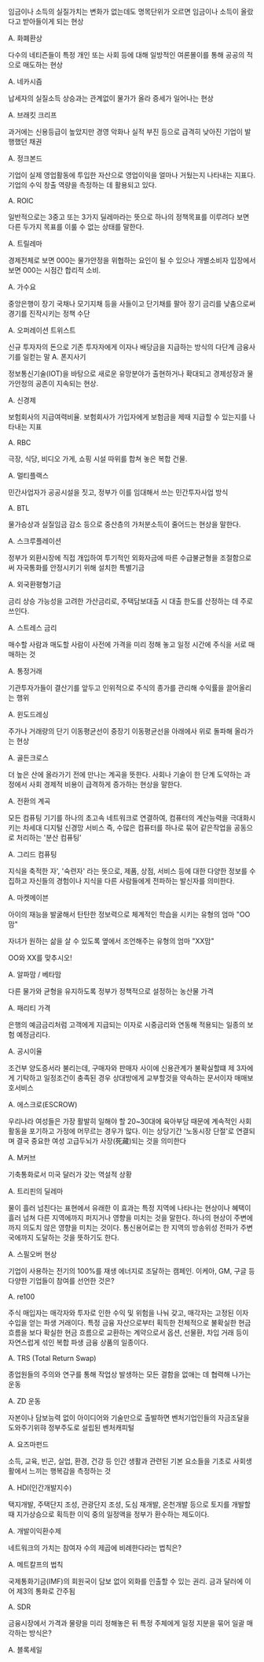 임금이나 소득의 실질가치는 변화가 없는데도 명목단위가 오르면 임금이나 소득이 올랐다고 받아들이게 되는 현상

A. 화폐환상

다수의 네티즌들이 특정 개인 또는 사회 등에 대해 일방적인 여론몰이를 통해 공공의 적으로 매도하는 현상

A. 네카시즘

납세자의 실질소득 상승과는 관계없이 물가가 올라 증세가 일어나는 현상

A. 브래킷 크리프

과거에는 신용등급이 높았지만 경영 악화나 실적 부진 등으로 급격히 낮아진 기업이 발행했던 채권

A. 정크본드

기업이 실제 영업활동에 투입한 자산으로 영업이익을 얼마나 거뒀는지 나타내는 지표다. 기업의 수익 창출 역량을 측정하는 데 활용되고 있다.

A. ROIC

일반적으로는 3중고 또는 3가지 딜레마라는 뜻으로 하나의 정책목표를 이루려다 보면 다른 두가지 목표를 이룰 수 없는 상태를 말한다.

A. 트릴레마

경제전체로 보면 000는 물가안정을 위협하는 요인이 될 수 있으나 개별소비자 입장에서 보면 000는 시점간 합리적 소비.

A. 가수요

중앙은행이 장기 국채나 모기지채 등을 사들이고 단기채를 팔아 장기 금리를 낮춤으로써 경기를 진작시키는 정책 수단

A. 오퍼레이션 트위스트

신규 투자자의 돈으로 기존 투자자에게 이자나 배당금을 지급하는 방식의 다단계 금융사기를 일컫는 말
A. 폰지사기

정보통신기술(IOT)을 바탕으로 새로운 유망분야가 출현하거나 확대되고 경제성장과 물가안정의 공존이 지속되는 현상.

A. 신경제

보험회사의 지급여력비율. 보험회사가 가입자에게 보험금을 제때 지급할 수 있는지를 나타내는 지표

A. RBC

극장, 식당, 비디오 가게, 쇼핑 시설 따위를 합쳐 놓은 복합 건물.

A. 멀티플랙스

민간사업자가 공공시설을 짓고, 정부가 이를 임대해서 쓰는 민간투자사업 방식

A. BTL

물가승상과 실질임금 감소 등으로 중산층의 가처분소득이 줄어드는 현상을 말한다.

A. 스크루플레이션

정부가 외환시장에 직접 개입하여 투기적인 외화자금에 따른 수급불균형을 조절함으로써 자국통화를 안정시키기 위해 설치한 특별기금

A. 외국환평형기금

금리 상승 가능성을 고려한 가산금리로, 주택담보대출 시 대출 한도를 산정하는 데 주로 쓰인다.

A. 스트레스 금리

매수할 사람과 매도할 사람이 사전에 가격을 미리 정해 놓고 일정 시간에 주식을 서로 매매하는 것

A. 통정거래

기관투자가들이 결산기를 앞두고 인위적으로 주식의 종가를 관리해 수익률을 끌어올리는 행위

A. 윈도드레싱

주가나 거래량의 단기 이동평균선이 중장기 이동평균선을 아래에사 위로 돌파해 올라가는 현상

A. 골든크로스

더 높은 산에 올라가기 전에 만나는 계곡을 뜻한다. 사회나 기술이 한 단계 도약하는 과정에서 사회 경제적 비용이 급격하게 증가하는 현상을 말한다.

A. 전환의 계곡

모든 컴퓨팅 기기를 하나의 초고속 네트워크로 연결하여, 컴퓨터의 계산능력을 극대화시키는 차세대 디지털 신경망 서비스 즉, 수많은 컴퓨터를 하나로 묶어 같은작업을 공동으로 처리하는 '분산 컴퓨팅’

A. 그리드 컴퓨팅

지식을 축적한 자', '숙련자' 라는 뜻으로, 제품, 상점, 서비스 등에 대한 다양한 정보를 수집하고 자신들의 경험이나 지식을 다른 사람들에게 전파하는 발신자를 의미한다.

A. 마켓메이븐

아이의 재능을 발굴해서 탄탄한 정보력으로 체계적인 학습을 시키는 유형의 엄마 "OO맘"

자녀가 원하는 삶을 살 수 있도록 옆에서 조언해주는 유형의 엄마 "XX맘"

OO와 XX를 맞추시오!

A. 알파맘 / 베타맘

다른 물가와 균형을 유지하도록 정부가 정책적으로 설정하는 농산물 가격

A. 패리티 가격

은행의 예금금리처럼 고객에게 지급되는 이자로 시중금리와 연동해 적용되는 일종의 보험 예정금리다.

A. 공시이율

조건부 양도증서라 불리는데, 구매자와 판매자 사이에 신용관계가 불확실할떄 제 3자에게 기탁하고 일정조건이 충족된 경우 상대방에게 교부할것을 약속하는 문서이자 매매보호서비스

A. 에스크로(ESCROW)

우리나라 여성들은 가장 활발히 일해야 할 20~30대에 육아부담 때문에 계속적인 사회활동을 포기하고 가정에 머무르는 경우가 많다. 이는 상당기간 '노동시장 단절'로 연결되며 결국 중요한 여성 고급두뇌가 사장(死藏)되는 것을 의미한다

A. M커브

기축통화로서 미국 달러가 갖는 역설적 상황

A. 트리핀의 딜레마

물이 흘러 넘친다는 표현에서 유래한 이 효과는 특정 지역에 나타나는 현상이나 혜택이 흘러 넘쳐 다른 지역에까지 퍼지거나 영향을 미치는 것을 말한다. 하나의 현상이 주변에까지 의도치 않은 영향을 미치는 것이다. 통신용어로는 한 지역의 방송위성 전파가 주변국에까지 도달하는 것을 뜻하기도 한다.

A. 스필오버 현상

기업이 사용하는 전기의 100%를 재생 에너지로 조달하는 캠페인. 이케아, GM, 구글 등 다양한 기업들이 참여를 선언한 것은?

A. re100

주식 매입자는 매각자와 투자로 인한 수익 및 위험을 나눠 갖고, 매각자는 고정된 이자 수입을 얻는 파생 거래이다. 특정 금융 자산으로부터 획득한 전체적으로 불확실한 현금 흐름을 보다 확실한 현금 흐름으로 교환하는 계약으로서 옵션, 선물환, 차입 거래 등이 자연스럽게 섞인 복합 파생 금융 상품의 일종이다.

A. TRS (Total Return Swap)

종업원들의 주의와 연구를 통해 작업상 발생하는 모든 결함을 없애는 데 협력해 나가는 운동

A. ZD 운동

자본이나 담보능력 없이 아이디어와 기술만으로 출발하면 벤처기업인들의 자금조달을 도와주기위햐 정부주도로 설립된 벤처캐피털

A. 요즈마펀드

소득, 교육, 빈곤, 실업, 환경, 건강 등 인간 생활과 관련된 기본 요소들을 기초로 사회생활에서 느끼는 행복감을 측정하는 것

A. HDI(인간개발지수)

택지개발, 주택단지 조성, 관광단지 조성, 도심 재개발, 온천개발 등으로 토지를 개발할 때 지가상승으로 획득한 이익 중의 일정액을 정부가 환수하는 제도이다.

A. 개발이익환수제

네트워크의 가치는 참여자 수의 제곱에 비례한다라는 법칙은?

A. 메트칼프의 법칙

국제통화기금(IMF)의 회원국이 담보 없이 외화를 인출할 수 있는 권리. 금과 달러에 이어 제3의 통화로 간주됨

A. SDR

금융시장에서 가격과 물량을 미리 정해놓은 뒤 특정 주체에게 일정 지분을 묶어 일괄 매각하는 방식은?

A. 블록세일